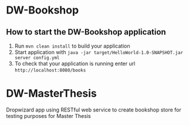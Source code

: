 # DW-Bookshop

How to start the DW-Bookshop application
---

1. Run `mvn clean install` to build your application
2. Start application with `java -jar target/HelloWorld-1.0-SNAPSHOT.jar server config.yml`
3. To check that your application is running enter url `http://localhost:8080/books`

# DW-MasterThesis
  Dropwizard app using RESTful web service to create bookshop store for testing purposes for Master Thesis
